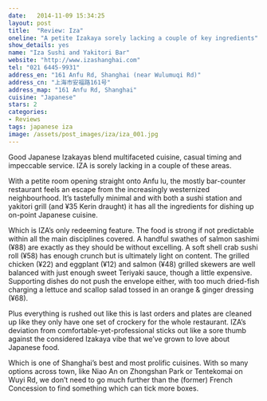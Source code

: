 ```yaml
---
date:   2014-11-09 15:34:25
layout: post
title:  "Review: Iza"
oneline: "A petite Izakaya sorely lacking a couple of key ingredients"
show_details: yes
name: "Iza Sushi and Yakitori Bar"
website: "http://www.izashanghai.com"
tel: "021 6445-9931"
address_en: "161 Anfu Rd, Shanghai (near Wulumuqi Rd)"
address_cn: "上海市安福路161号"
address_map: "161 Anfu Rd, Shanghai"
cuisine: "Japanese"
stars: 2
categories:
- Reviews
tags: japanese iza
image: /assets/post_images/iza/iza_001.jpg
---
```

Good Japanese Izakayas blend multifaceted cuisine, casual timing and impeccable service. IZA is sorely lacking in a couple of these areas.

With a petite room opening straight onto Anfu lu, the mostly bar-counter restaurant feels an escape from the increasingly westernized neighbourhood. It’s tastefully minimal and with both a sushi station and yakitori grill (and ¥35 Kerin draught) it has all the ingredients for dishing up on-point Japanese cuisine.

Which is IZA’s only redeeming feature. The food is strong if not predictable within all the main disciplines covered. A handful swathes of salmon sashimi (¥88) are exactly as they should be without excelling. A soft shell crab sushi roll (¥58) has enough crunch but is ultimately light on content. The grilled chicken (¥22) and eggplant (¥12) and salmon (¥48) grilled skewers are well balanced with just enough sweet Teriyaki sauce, though a little expensive. Supporting dishes do not push the envelope either, with too much dried-fish charging a lettuce and scallop salad tossed in an orange & ginger dressing (¥68).

Plus everything is rushed out like this is last orders and plates are cleaned up like they only have one set of crockery for the whole restaurant. IZA’s deviation from comfortable-yet-professional sticks out like a sore thumb against the considered Izakaya vibe that we’ve grown to love about Japanese food.

Which is one of Shanghai’s best and most prolific cuisines. With so many options across town, like Niao An on Zhongshan Park or Tentekomai on Wuyi Rd, we don’t need to go much further than the (former) French Concession to find something which can tick more boxes.

